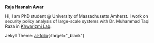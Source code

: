 **Raja Hasnain Awar**

Hi, I am PhD student @ University of Massachusetts Amherst. I work on security policy analysis of large-scale systems with Dr. Muhammad Taqi Raza in <a href="https://khwarizmilab.github.io/" target="_blank">Khwarizmi Lab</a>.


Jekyll Theme: [al-folio](https://github.com/alshedivat/al-folio){:target="_blank"}